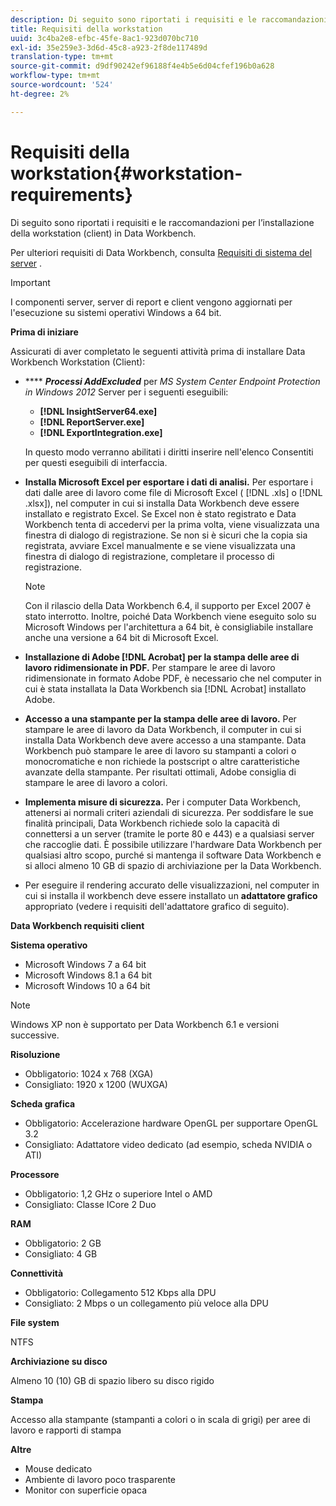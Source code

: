 ```yaml
---
description: Di seguito sono riportati i requisiti e le raccomandazioni per l’installazione della workstation (client) in Data Workbench.
title: Requisiti della workstation
uuid: 3c4ba2e8-efbc-45fe-8ac1-923d070bc710
exl-id: 35e259e3-3d6d-45c8-a923-2f8de117489d
translation-type: tm+mt
source-git-commit: d9df90242ef96188f4e4b5e6d04cfef196b0a628
workflow-type: tm+mt
source-wordcount: '524'
ht-degree: 2%

---
```


# Requisiti della workstation{#workstation-requirements}

Di seguito sono riportati i requisiti e le raccomandazioni per l’installazione della workstation (client) in Data Workbench.

Per ulteriori requisiti di Data Workbench, consulta [Requisiti di sistema del server](https://docs.adobe.com/help/en/data-workbench/using/server-admin-install/c-msr-server.html) .

>[!IMPORTANT]
>
>I componenti server, server di report e client vengono aggiornati per l&#39;esecuzione su sistemi operativi Windows a 64 bit.

**Prima di iniziare**

Assicurati di aver completato le seguenti attività prima di installare Data Workbench Workstation (Client):

* **** ***Processi AddExcluded*** per  *MS System Center Endpoint Protection in Windows 2012* Server per i seguenti eseguibili:

   * **[!DNL InsightServer64.exe]**
   * **[!DNL ReportServer.exe]**
   * **[!DNL ExportIntegration.exe]**

   In questo modo verranno abilitati i diritti inserire nell&#39;elenco Consentiti per questi eseguibili di interfaccia.

* **Installa Microsoft Excel per esportare i dati di analisi.** Per esportare i dati dalle aree di lavoro come file di Microsoft Excel (  [!DNL .xls] o  [!DNL .xlsx]), nel computer in cui si installa Data Workbench deve essere installato e registrato Excel. Se Excel non è stato registrato e Data Workbench tenta di accedervi per la prima volta, viene visualizzata una finestra di dialogo di registrazione. Se non si è sicuri che la copia sia registrata, avviare Excel manualmente e se viene visualizzata una finestra di dialogo di registrazione, completare il processo di registrazione.

   >[!NOTE]
   >
   >Con il rilascio della Data Workbench 6.4, il supporto per Excel 2007 è stato interrotto. Inoltre, poiché Data Workbench viene eseguito solo su Microsoft Windows per l&#39;architettura a 64 bit, è consigliabile installare anche una versione a 64 bit di Microsoft Excel.

* **Installazione di Adobe  [!DNL Acrobat] per la stampa delle aree di lavoro ridimensionate in PDF.** Per stampare le aree di lavoro ridimensionate in formato Adobe PDF, è necessario che nel computer in cui è stata installata la Data Workbench sia  [!DNL Acrobat] installato Adobe.

* **Accesso a una stampante per la stampa delle aree di lavoro.** Per stampare le aree di lavoro da Data Workbench, il computer in cui si installa Data Workbench deve avere accesso a una stampante. Data Workbench può stampare le aree di lavoro su stampanti a colori o monocromatiche e non richiede la postscript o altre caratteristiche avanzate della stampante. Per risultati ottimali, Adobe consiglia di stampare le aree di lavoro a colori.
* **Implementa misure di sicurezza.** Per i computer Data Workbench, attenersi ai normali criteri aziendali di sicurezza. Per soddisfare le sue finalità principali, Data Workbench richiede solo la capacità di connettersi a un server (tramite le porte 80 e 443) e a qualsiasi server che raccoglie dati. È possibile utilizzare l&#39;hardware Data Workbench per qualsiasi altro scopo, purché si mantenga il software Data Workbench e si alloci almeno 10 GB di spazio di archiviazione per la Data Workbench.
* Per eseguire il rendering accurato delle visualizzazioni, nel computer in cui si installa il workbench deve essere installato un **adattatore grafico** appropriato (vedere i requisiti dell&#39;adattatore grafico di seguito).

**Data Workbench requisiti client**

**Sistema operativo**

* Microsoft Windows 7 a 64 bit
* Microsoft Windows 8.1 a 64 bit
* Microsoft Windows 10 a 64 bit

>[!NOTE]
>
>Windows XP non è supportato per Data Workbench 6.1 e versioni successive.

**Risoluzione**

* Obbligatorio: 1024 x 768 (XGA)
* Consigliato: 1920 x 1200 (WUXGA)

**Scheda grafica**

* Obbligatorio: Accelerazione hardware OpenGL per supportare OpenGL 3.2
* Consigliato: Adattatore video dedicato (ad esempio, scheda NVIDIA o ATI)

**Processore**

* Obbligatorio: 1,2 GHz o superiore Intel o AMD
* Consigliato: Classe ICore 2 Duo

**RAM**

* Obbligatorio: 2 GB
* Consigliato: 4 GB

**Connettività**

* Obbligatorio: Collegamento 512 Kbps alla DPU
* Consigliato: 2 Mbps o un collegamento più veloce alla DPU

**File system**

NTFS

**Archiviazione su disco**

Almeno 10 (10) GB di spazio libero su disco rigido

**Stampa**

Accesso alla stampante (stampanti a colori o in scala di grigi) per aree di lavoro e rapporti di stampa

**Altre**

* Mouse dedicato
* Ambiente di lavoro poco trasparente
* Monitor con superficie opaca
